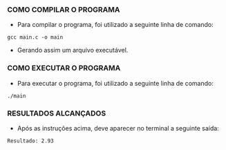 ### COMO COMPILAR O PROGRAMA

  - Para compilar o programa, foi utilizado a seguinte linha de comando:

   `gcc main.c -o main`

  - Gerando assim um arquivo executável.

### COMO EXECUTAR O PROGRAMA

  - Para executar o programa, foi utilizado a seguinte linha de comando:

  `./main`

### RESULTADOS ALCANÇADOS

  - Após as instruções acima, deve aparecer no terminal a seguinte saída:

  `Resultado: 2.93`
